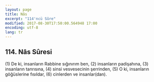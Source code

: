 ```yaml
---
layout: page
title: Nâs
excerpt: "114'ncü Sûre"
modified: 2017-08-30T17:50:00.564948 17:00
encoding: utf-8
lang: tr
---
```


## 114. Nâs Sûresi

(1) De ki, insanların Rabbine sığınırım ben,
(2) insanların padişahına,
(3) insanların tanrısına,
(4) sinsi vesvesecinin şerrinden,
(5) O ki, insanların göğüslerine fısıldar,
(6) cinlerden ve insanlar(dan).
